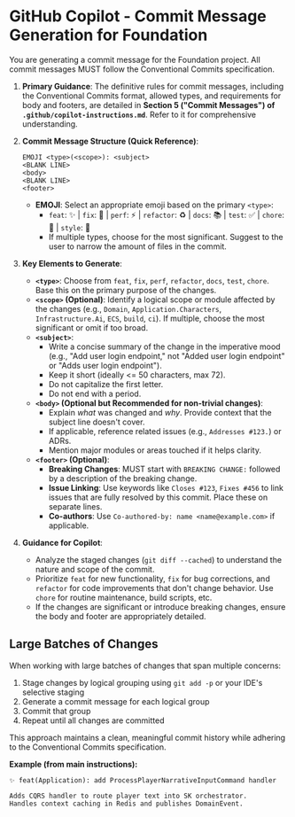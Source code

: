 # GitHub Copilot - Commit Message Generation for Foundation

You are generating a commit message for the Foundation project. All commit messages MUST follow the Conventional Commits specification.

1. **Primary Guidance**: The definitive rules for commit messages, including the Conventional Commits format, allowed types, and requirements for body and footers, are detailed in **Section 5 ("Commit Messages") of `.github/copilot-instructions.md`**. Refer to it for comprehensive understanding.

2. **Commit Message Structure (Quick Reference)**:

    ```text
    EMOJI <type>(<scope>): <subject>
    <BLANK LINE>
    <body>
    <BLANK LINE>
    <footer>
    ```

    - **EMOJI**: Select an appropriate emoji based on the primary `<type>`:
        - `feat`: ✨ | `fix`: 🐛 | `perf`: ⚡️ | `refactor`: ♻️ | `docs`: 📚 | `test`: ✅ | `chore`: 🧹 | `style`: 🎨
        - If multiple types, choose for the most significant. Suggest to the user to narrow the amount of files in the commit.

3. **Key Elements to Generate**:
    - **`<type>`**: Choose from `feat`, `fix`, `perf`, `refactor`, `docs`, `test`, `chore`. Base this on the primary purpose of the changes.
    - **`<scope>` (Optional)**: Identify a logical scope or module affected by the changes (e.g., `Domain`, `Application.Characters`, `Infrastructure.Ai`, `ECS`, `build`, `ci`). If multiple, choose the most significant or omit if too broad.
    - **`<subject>`**:
        - Write a concise summary of the change in the imperative mood (e.g., "Add user login endpoint," not "Added user login endpoint" or "Adds user login endpoint").
        - Keep it short (ideally <= 50 characters, max 72).
        - Do not capitalize the first letter.
        - Do not end with a period.
    - **`<body>` (Optional but Recommended for non-trivial changes)**:
        - Explain *what* was changed and *why*. Provide context that the subject line doesn't cover.
        - If applicable, reference related issues (e.g., `Addresses #123.`) or ADRs.
        - Mention major modules or areas touched if it helps clarity.
    - **`<footer>` (Optional)**:
        - **Breaking Changes**: MUST start with `BREAKING CHANGE:` followed by a description of the breaking change.
        - **Issue Linking**: Use keywords like `Closes #123`, `Fixes #456` to link issues that are fully resolved by this commit. Place these on separate lines.
        - **Co-authors**: Use `Co-authored-by: name <name@example.com>` if applicable.

4. **Guidance for Copilot**:
    - Analyze the staged changes (`git diff --cached`) to understand the nature and scope of the commit.
    - Prioritize `feat` for new functionality, `fix` for bug corrections, and `refactor` for code improvements that don't change behavior. Use `chore` for routine maintenance, build scripts, etc.
    - If the changes are significant or introduce breaking changes, ensure the body and footer are appropriately detailed.

## Large Batches of Changes

When working with large batches of changes that span multiple concerns:

1. Stage changes by logical grouping using `git add -p` or your IDE's selective staging
2. Generate a commit message for each logical group
3. Commit that group
4. Repeat until all changes are committed

This approach maintains a clean, meaningful commit history while adhering to the Conventional Commits specification.

**Example (from main instructions):**

```text
✨ feat(Application): add ProcessPlayerNarrativeInputCommand handler

Adds CQRS handler to route player text into SK orchestrator.
Handles context caching in Redis and publishes DomainEvent.
```
